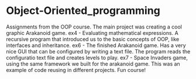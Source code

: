 # Object-Oriented_programming
Assignments from the OOP course. The main project was creating a cool graphic Arakanoid game.
ex4 - Evaluating mathematical expressions. A recursive program that introduced us to the basic concepts of OOP, like interfaces and inheritance.
ex6 - The finished Arakanoid game. Has a very nice GUI that can be configured by writing a text file. The program reads the configuratio text file and creates levels to play.
ex7 - Space Invaders game, using the same framework we built for the arakanoid game. This was an example of code reusing in different projects.
Fun course!
